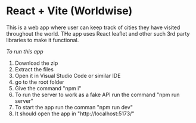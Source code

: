 # React + Vite (Worldwise)

This is a web app where user can keep track of cities they have visited throughout the world. THe app uses React leaflet and other such 3rd party libraries to make it functional.

*To run this app*
1. Download the zip
2. Extract the files
3. Open it in Visual Studio Code or similar IDE
4. go to the root folder
5. Give the command "npm i"
6. To run the server to work as a fake API run the command "npm run server"
7. To start the app run the comman "npm run dev"
8. It should open the app in "http://localhost:5173/"
